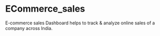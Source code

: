 # ECommerce_sales
E-commerce sales Dashboard helps to track &amp; analyze online sales of a company across India.
